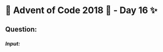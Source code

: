 # :christmas_tree: Advent of Code 2018 :christmas_tree: - Day 16 :sparkles:
## Question: 
>
>
>

### *Input:*

>
>
>